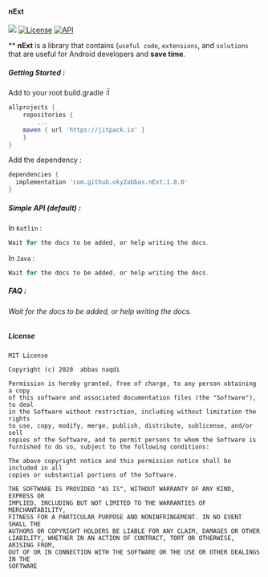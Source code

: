 #### nExt

[![](https://jitpack.io/v/oky2abbas/nExt.svg)](https://jitpack.io/#oky2abbas/nExt) [![License](http://img.shields.io/badge/license-MIT-green.svg?style=flat)](https://github.com/oky2abbas/nExt) [![API](https://img.shields.io/badge/API-19%2B-blue.svg?style=flat)](https://github.com/oky2abbas/nExt)

** **nExt** is a library that contains (`useful code`, `extensions`, and `solutions` that are useful for Android developers and **save time**.

##### Getting Started :

Add to your root build.gradle :Ï

```Groovy
allprojects {  
 	repositories {   
		...     
  	maven { url 'https://jitpack.io' }  
	} 
}
```

Add the dependency :

```Groovy
dependencies {    
  implementation 'com.github.oky2abbas.nExt:1.0.0'
}
```

##### Simple API (default) :

In `Kotlin` :

```Groovy
Wait for the docs to be added, or help writing the docs.
```

In `Java` :

```Groovy
Wait for the docs to be added, or help writing the docs.
```

##### FAQ :

###### Wait for the docs to be added, or help writing the docs.



##### License

```
MIT License

Copyright (c) 2020  abbas naqdi

Permission is hereby granted, free of charge, to any person obtaining a copy
of this software and associated documentation files (the "Software"), to deal
in the Software without restriction, including without limitation the rights
to use, copy, modify, merge, publish, distribute, sublicense, and/or sell
copies of the Software, and to permit persons to whom the Software is
furnished to do so, subject to the following conditions:

The above copyright notice and this permission notice shall be included in all
copies or substantial portions of the Software.

THE SOFTWARE IS PROVIDED "AS IS", WITHOUT WARRANTY OF ANY KIND, EXPRESS OR
IMPLIED, INCLUDING BUT NOT LIMITED TO THE WARRANTIES OF MERCHANTABILITY,
FITNESS FOR A PARTICULAR PURPOSE AND NONINFRINGEMENT. IN NO EVENT SHALL THE
AUTHORS OR COPYRIGHT HOLDERS BE LIABLE FOR ANY CLAIM, DAMAGES OR OTHER
LIABILITY, WHETHER IN AN ACTION OF CONTRACT, TORT OR OTHERWISE, ARISING FROM,
OUT OF OR IN CONNECTION WITH THE SOFTWARE OR THE USE OR OTHER DEALINGS IN THE
SOFTWARE
```
